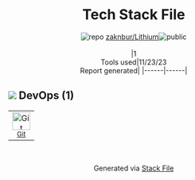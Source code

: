 <!--
--- Readme.md Snippet without images Start ---
## Tech Stack
zaknbur/Lithium is built on the following main stack:


Full tech stack [here](/techstack.md)
--- Readme.md Snippet without images End ---

--- Readme.md Snippet with images Start ---
## Tech Stack
zaknbur/Lithium is built on the following main stack:


Full tech stack [here](/techstack.md)
--- Readme.md Snippet with images End ---
-->
<div align="center">

# Tech Stack File
![](https://img.stackshare.io/repo.svg "repo") [zaknbur/Lithium](https://github.com/zaknbur/Lithium)![](https://img.stackshare.io/public_badge.svg "public")
<br/><br/>
|1<br/>Tools used|11/23/23 <br/>Report generated|
|------|------|
</div>

## <img src='https://img.stackshare.io/devops.svg'/> DevOps (1)
<table><tr>
  <td align='center'>
  <img width='36' height='36' src='https://img.stackshare.io/service/1046/git.png' alt='Git'>
  <br>
  <sub><a href="http://git-scm.com/">Git</a></sub>
  <br>
  <sub></sub>
</td>

</tr>
</table>

<br/>
<div align='center'>

Generated via [Stack File](https://github.com/marketplace/stack-file)
